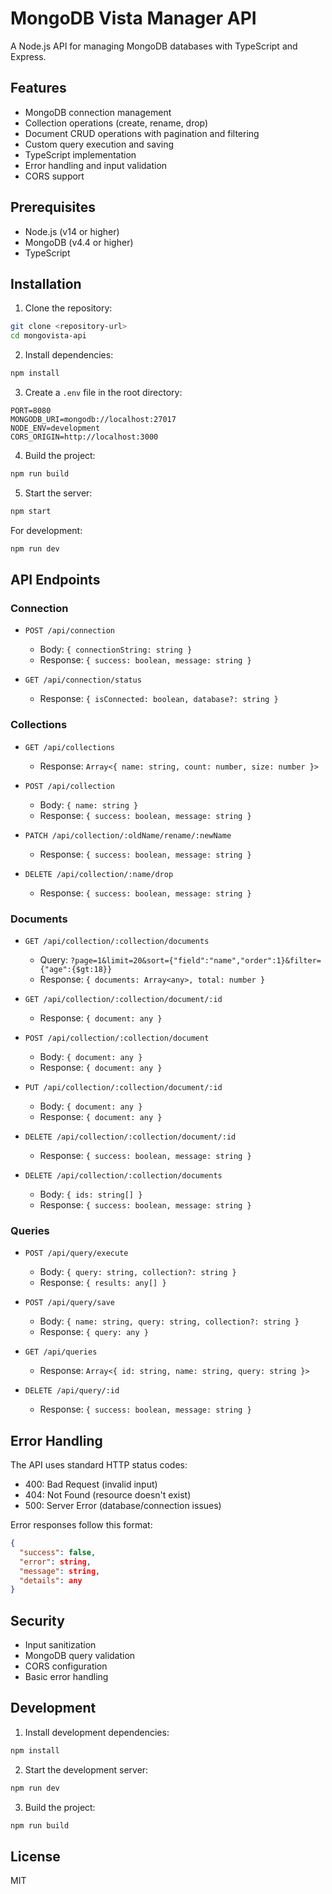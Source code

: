 # MongoDB Vista Manager API

A Node.js API for managing MongoDB databases with TypeScript and Express.

## Features

- MongoDB connection management
- Collection operations (create, rename, drop)
- Document CRUD operations with pagination and filtering
- Custom query execution and saving
- TypeScript implementation
- Error handling and input validation
- CORS support

## Prerequisites

- Node.js (v14 or higher)
- MongoDB (v4.4 or higher)
- TypeScript

## Installation

1. Clone the repository:
```bash
git clone <repository-url>
cd mongovista-api
```

2. Install dependencies:
```bash
npm install
```

3. Create a `.env` file in the root directory:
```env
PORT=8080
MONGODB_URI=mongodb://localhost:27017
NODE_ENV=development
CORS_ORIGIN=http://localhost:3000
```

4. Build the project:
```bash
npm run build
```

5. Start the server:
```bash
npm start
```

For development:
```bash
npm run dev
```

## API Endpoints

### Connection

- `POST /api/connection`
  - Body: `{ connectionString: string }`
  - Response: `{ success: boolean, message: string }`

- `GET /api/connection/status`
  - Response: `{ isConnected: boolean, database?: string }`

### Collections

- `GET /api/collections`
  - Response: `Array<{ name: string, count: number, size: number }>`

- `POST /api/collection`
  - Body: `{ name: string }`
  - Response: `{ success: boolean, message: string }`

- `PATCH /api/collection/:oldName/rename/:newName`
  - Response: `{ success: boolean, message: string }`

- `DELETE /api/collection/:name/drop`
  - Response: `{ success: boolean, message: string }`

### Documents

- `GET /api/collection/:collection/documents`
  - Query: `?page=1&limit=20&sort={"field":"name","order":1}&filter={"age":{$gt:18}}`
  - Response: `{ documents: Array<any>, total: number }`

- `GET /api/collection/:collection/document/:id`
  - Response: `{ document: any }`

- `POST /api/collection/:collection/document`
  - Body: `{ document: any }`
  - Response: `{ document: any }`

- `PUT /api/collection/:collection/document/:id`
  - Body: `{ document: any }`
  - Response: `{ document: any }`

- `DELETE /api/collection/:collection/document/:id`
  - Response: `{ success: boolean, message: string }`

- `DELETE /api/collection/:collection/documents`
  - Body: `{ ids: string[] }`
  - Response: `{ success: boolean, message: string }`

### Queries

- `POST /api/query/execute`
  - Body: `{ query: string, collection?: string }`
  - Response: `{ results: any[] }`

- `POST /api/query/save`
  - Body: `{ name: string, query: string, collection?: string }`
  - Response: `{ query: any }`

- `GET /api/queries`
  - Response: `Array<{ id: string, name: string, query: string }>`

- `DELETE /api/query/:id`
  - Response: `{ success: boolean, message: string }`

## Error Handling

The API uses standard HTTP status codes:

- 400: Bad Request (invalid input)
- 404: Not Found (resource doesn't exist)
- 500: Server Error (database/connection issues)

Error responses follow this format:
```json
{
  "success": false,
  "error": string,
  "message": string,
  "details": any
}
```

## Security

- Input sanitization
- MongoDB query validation
- CORS configuration
- Basic error handling

## Development

1. Install development dependencies:
```bash
npm install
```

2. Start the development server:
```bash
npm run dev
```

3. Build the project:
```bash
npm run build
```

## License

MIT 